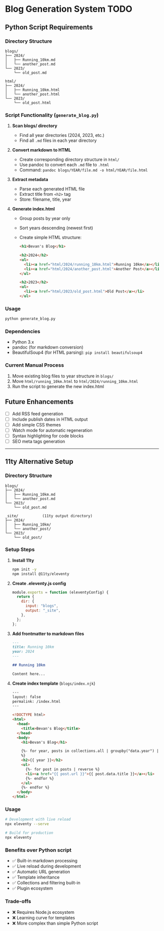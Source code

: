 # Blog Generation System TODO

## Python Script Requirements

### Directory Structure

```
blogs/
├── 2024/
│   ├── Running_10km.md
│   └── another_post.md
└── 2023/
    └── old_post.md

html/
├── 2024/
│   ├── Running_10km.html
│   └── another_post.html
└── 2023/
    └── old_post.html
```

### Script Functionality (`generate_blog.py`)

1. **Scan blogs/ directory**

   - Find all year directories (2024, 2023, etc.)
   - Find all `.md` files in each year directory

2. **Convert markdown to HTML**

   - Create corresponding directory structure in `html/`
   - Use pandoc to convert each `.md` file to `.html`
   - Command: `pandoc blogs/YEAR/file.md -o html/YEAR/file.html`

3. **Extract metadata**

   - Parse each generated HTML file
   - Extract title from `<h2>` tag
   - Store: filename, title, year

4. **Generate index.html**
   - Group posts by year only
   - Sort years descending (newest first)
   - Create simple HTML structure:

     ```html
     <h1>Bevan's Blog</h1>

     <h2>2024</h2>
     <ul>
       <li><a href="html/2024/running_10km.html">Running 10km</a></li>
       <li><a href="html/2024/another_post.html">Another Post</a></li>
     </ul>

     <h2>2023</h2>
     <ul>
       <li><a href="html/2023/old_post.html">Old Post</a></li>
     </ul>
     ```

### Usage

```bash
python generate_blog.py
```

### Dependencies

- Python 3.x
- pandoc (for markdown conversion)
- BeautifulSoup4 (for HTML parsing): `pip install beautifulsoup4`

### Current Manual Process

1. Move existing blog files to year structure in `blogs/`
2. Move `html/running_10km.html` to `html/2024/running_10km.html`
3. Run the script to generate the new index.html

## Future Enhancements

- [ ] Add RSS feed generation
- [ ] Include publish dates in HTML output
- [ ] Add simple CSS themes
- [ ] Watch mode for automatic regeneration
- [ ] Syntax highlighting for code blocks
- [ ] SEO meta tags generation

---

## 11ty Alternative Setup

### Directory Structure

```
blogs/
├── 2024/
│   ├── Running_10km.md
│   └── another_post.md
└── 2023/
    └── old_post.md

_site/           (11ty output directory)
├── 2024/
│   ├── Running_10km/
│   └── another_post/
└── 2023/
    └── old_post/
```

### Setup Steps

1. **Install 11ty**

   ```bash
   npm init -y
   npm install @11ty/eleventy
   ```

2. **Create .eleventy.js config**

   ```js
   module.exports = function (eleventyConfig) {
     return {
       dir: {
         input: "blogs",
         output: "_site",
       },
     };
   };
   ```

3. **Add frontmatter to markdown files**

   ```markdown
   ---
   title: Running 10km
   year: 2024
   ---

   ## Running 10km

   Content here...
   ```

4. **Create index template** (`blogs/index.njk`)
   ```html
   ---
   layout: false
   permalink: /index.html
   ---

   <!DOCTYPE html>
   <html>
     <head>
       <title>Bevan's Blog</title>
     </head>
     <body>
       <h1>Bevan's Blog</h1>

       {%- for year, posts in collections.all | groupby("data.year") | reverse
       %}
       <h2>{{ year }}</h2>
       <ul>
         {%- for post in posts | reverse %}
         <li><a href="{{ post.url }}">{{ post.data.title }}</a></li>
         {%- endfor %}
       </ul>
       {%- endfor %}
     </body>
   </html>
   ```

### Usage

```bash
# Development with live reload
npx eleventy --serve

# Build for production
npx eleventy
```

### Benefits over Python script

- ✅ Built-in markdown processing
- ✅ Live reload during development
- ✅ Automatic URL generation
- ✅ Template inheritance
- ✅ Collections and filtering built-in
- ✅ Plugin ecosystem

### Trade-offs

- ❌ Requires Node.js ecosystem
- ❌ Learning curve for templates
- ❌ More complex than simple Python script
